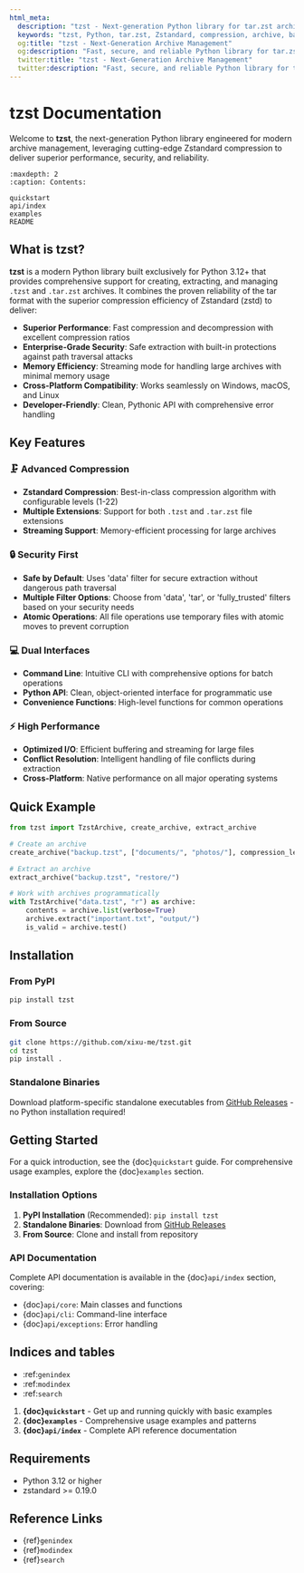 ```yaml
---
html_meta:
  description: "tzst - Next-generation Python library for tar.zst archives with Zstandard compression. Fast, secure, and reliable archive management."
  keywords: "tzst, Python, tar.zst, Zstandard, compression, archive, backup, file management"
  og:title: "tzst - Next-Generation Archive Management"
  og:description: "Fast, secure, and reliable Python library for tar.zst archives with Zstandard compression"
  twitter:title: "tzst - Next-Generation Archive Management"
  twitter:description: "Fast, secure, and reliable Python library for tar.zst archives with Zstandard compression"
---
```


# tzst Documentation

Welcome to **tzst**, the next-generation Python library engineered for modern archive management, leveraging cutting-edge Zstandard compression to deliver superior performance, security, and reliability.

```{toctree}
:maxdepth: 2
:caption: Contents:

quickstart
api/index
examples
README
```

## What is tzst?

**tzst** is a modern Python library built exclusively for Python 3.12+ that provides comprehensive support for creating, extracting, and managing `.tzst` and `.tar.zst` archives. It combines the proven reliability of the tar format with the superior compression efficiency of Zstandard (zstd) to deliver:

- **Superior Performance**: Fast compression and decompression with excellent compression ratios
- **Enterprise-Grade Security**: Safe extraction with built-in protections against path traversal attacks
- **Memory Efficiency**: Streaming mode for handling large archives with minimal memory usage
- **Cross-Platform Compatibility**: Works seamlessly on Windows, macOS, and Linux
- **Developer-Friendly**: Clean, Pythonic API with comprehensive error handling

## Key Features

### 🗜️ Advanced Compression

- **Zstandard Compression**: Best-in-class compression algorithm with configurable levels (1-22)
- **Multiple Extensions**: Support for both `.tzst` and `.tar.zst` file extensions
- **Streaming Support**: Memory-efficient processing for large archives

### 🔒 Security First

- **Safe by Default**: Uses 'data' filter for secure extraction without dangerous path traversal
- **Multiple Filter Options**: Choose from 'data', 'tar', or 'fully_trusted' filters based on your security needs
- **Atomic Operations**: All file operations use temporary files with atomic moves to prevent corruption

### 💻 Dual Interfaces

- **Command Line**: Intuitive CLI with comprehensive options for batch operations
- **Python API**: Clean, object-oriented interface for programmatic use
- **Convenience Functions**: High-level functions for common operations

### ⚡ High Performance

- **Optimized I/O**: Efficient buffering and streaming for large files
- **Conflict Resolution**: Intelligent handling of file conflicts during extraction
- **Cross-Platform**: Native performance on all major operating systems

## Quick Example

```python
from tzst import TzstArchive, create_archive, extract_archive

# Create an archive
create_archive("backup.tzst", ["documents/", "photos/"], compression_level=5)

# Extract an archive
extract_archive("backup.tzst", "restore/")

# Work with archives programmatically
with TzstArchive("data.tzst", "r") as archive:
    contents = archive.list(verbose=True)
    archive.extract("important.txt", "output/")
    is_valid = archive.test()
```

## Installation

### From PyPI

```bash
pip install tzst
```

### From Source

```bash
git clone https://github.com/xixu-me/tzst.git
cd tzst
pip install .
```

### Standalone Binaries

Download platform-specific standalone executables from [GitHub Releases](https://github.com/xixu-me/tzst/releases) - no Python installation required!

## Getting Started

For a quick introduction, see the {doc}`quickstart` guide. For comprehensive usage examples, explore the {doc}`examples` section.

### Installation Options

1. **PyPI Installation** (Recommended): `pip install tzst`
2. **Standalone Binaries**: Download from [GitHub Releases](https://github.com/xixu-me/tzst/releases)
3. **From Source**: Clone and install from repository

### API Documentation

Complete API documentation is available in the {doc}`api/index` section, covering:

- {doc}`api/core`: Main classes and functions
- {doc}`api/cli`: Command-line interface
- {doc}`api/exceptions`: Error handling

## Indices and tables

- :ref:`genindex`
- :ref:`modindex`
- :ref:`search`

1. **{doc}`quickstart`** - Get up and running quickly with basic examples
2. **{doc}`examples`** - Comprehensive usage examples and patterns
3. **{doc}`api/index`** - Complete API reference documentation

## Requirements

- Python 3.12 or higher
- zstandard >= 0.19.0

## Reference Links

- {ref}`genindex`
- {ref}`modindex`
- {ref}`search`
